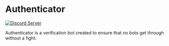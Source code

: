 # Authenticator
 [![Discord Server](https://discordapp.com/api/guilds/753111936199295046/widget.png)](https://discord.gg/5kW97X5) 
 
 Authenticator is a verification bot created to ensure that no bots get through without a fight.